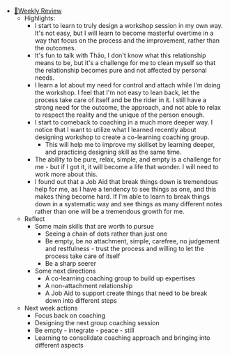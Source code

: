 - [📝Weekly Review](<📝Weekly Review.md>)
    - Highlights:
        - I start to learn to truly design a workshop session in my own way. It's not easy, but I will learn to become masterful overtime in a way that focus on the process and the improvement, rather than the outcomes.
        - It's fun to talk with Thảo, I don't know what this relationship means to be, but it's a challenge for me to clean myself so that the relationship becomes pure and not affected by personal needs.
        - I learn a lot about my need for control and attach while I'm doing the workshop. I feel that I'm not easy to lean back, let the process take care of itself and be the rider in it. I still have a strong need for the outcome, the approach, and not able to relax to respect the reality and the unique of the person enough.
        - I start to comeback to coaching in a much more deeper way. I notice that I want to utilize what I learned recently about designing workshop to create a co-learning coaching group. 
            - This will help me to improve my skillset by learning deeper, and practicing designing skill as the same time.
        - The ability to be pure, relax, simple, and empty is a challenge for me - but if I got it, it will become a life that wonder. I will need to work more about this.
        - I found out that a Job Aid that break things down is tremendous help for me, as I have a tendency to see things as one, and this makes thing become hard. If I'm able to learn to break things down in a systematic way and see things as many different notes rather than one will be a tremendous growth for me.
    - Reflect
        - Some main skills that are worth to pursue 
            - Seeing a chain of dots rather than just one 
            - Be empty, be no attachment, simple, carefree, no judgement and restfulness - trust the process and willing to let the process take care of itself
            - Be a sharp seerer
        - Some next directions
            - A co-learning coaching group to build up expertises
            - A non-attachment relationship
            - A Job Aid to support create things that need to be break down into different steps
    - Next week actions
        - Focus back on coaching
        - Designing the next group coaching session
        - Be empty - integrate - peace - still
        - Learning to consolidate coaching approach and bringing into different aspects
